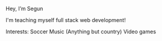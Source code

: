  Hey, I’m Segun
 
 I'm teaching myself full stack web development!
 
 Interests:
  Soccer
  Music (Anything but country)
  Video games
  
  


<!---
CozyChilo/CozyChilo is a ✨ special ✨ repository because its `README.md` (this file) appears on your GitHub profile.
You can click the Preview link to take a look at your changes.
--->
